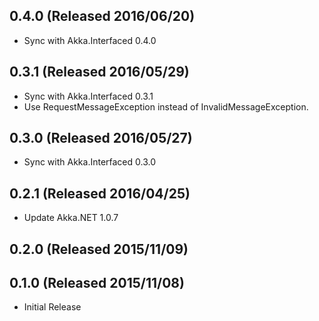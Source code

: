 ## 0.4.0 (Released 2016/06/20)

* Sync with Akka.Interfaced 0.4.0

## 0.3.1 (Released 2016/05/29)

* Sync with Akka.Interfaced 0.3.1
* Use RequestMessageException instead of InvalidMessageException.

## 0.3.0 (Released 2016/05/27)

* Sync with Akka.Interfaced 0.3.0

## 0.2.1 (Released 2016/04/25)

* Update Akka.NET 1.0.7

## 0.2.0 (Released 2015/11/09)

## 0.1.0 (Released 2015/11/08)

* Initial Release
